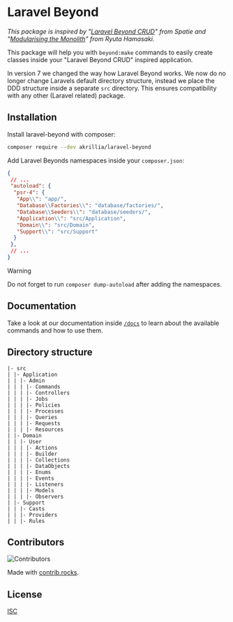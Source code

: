 # Laravel Beyond

*This package is inspired by "[Laravel Beyond CRUD](https://spatie.be/products/laravel-beyond-crud)" from Spatie
and "[Modularising the Monolith](https://www.youtube.com/watch?v=0Rq-yHAwYjQ&t=4129s)" from Ryuta Hamasaki.*

This package will help you with `beyond:make` commands to easily create classes inside your "Laravel Beyond CRUD"
inspired application.

In version 7 we changed the way how Laravel Beyond works. We now do no longer change Laravels default
directory structure, instead we place the DDD structure inside a separate `src` directory. This ensures
compatibility with any other (Laravel related) package. 

## Installation

Install laravel-beyond with composer:
```bash
composer require --dev akrillia/laravel-beyond
```

Add Laravel Beyonds namespaces inside your `composer.json`:
```json
{
 // ...
 "autoload": {
  "psr-4": {
   "App\\": "app/",
   "Database\\Factories\\": "database/factories/",
   "Database\\Seeders\\": "database/seeders/",
   "Application\\": "src/Application",
   "Domain\\": "src/Domain",
   "Support\\": "src/Support"
  }
 },
 // ...
}
```

> [!WARNING]
> Do not forget to run `composer dump-autoload` after adding the namespaces.

## Documentation
Take a look at our documentation inside [`/docs`](docs/README.md) to learn about the available 
commands and how to use them.

## Directory structure
```
|- src
| |- Application
| | |- Admin
| | | |- Commands
| | | |- Controllers
| | | |- Jobs
| | | |- Policies
| | | |- Processes
| | | |- Queries
| | | |- Requests
| | | |- Resources
| |- Domain
| | |- User
| | | |- Actions
| | | |- Builder
| | | |- Collections
| | | |- DataObjects
| | | |- Enums
| | | |- Events
| | | |- Listeners
| | | |- Models
| | | |- Observers
| |- Support
| | |- Casts
| | |- Providers
| | |- Rules
```

## Contributors

![Contributors](https://github.com/akrillia/laravel-beyond/graphs/contributors)

Made with [contrib.rocks](https://contrib.rocks).

## License

[ISC](LICENSE.md)
